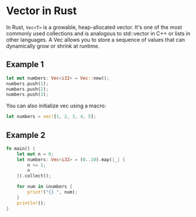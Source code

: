 # Vector in Rust
In Rust, ``Vec<T>`` is a growable, heap-allocated vector. It's one of the most commonly used collections and is analogous to std::vector in C++ or lists in other languages. A Vec allows you to store a sequence of values that can dynamically grow or shrink at runtime.

## Example 1
```rust
let mut numbers: Vec<i32> = Vec::new();
numbers.push(1);
numbers.push(2);
numbers.push(3);
```
You can also initialize vec using a macro:
```rust
let numbers = vec![1, 2, 3, 4, 5];
```
## Example 2

```rust
fn main() {
    let mut n = 0;
    let numbers: Vec<i32> = (0..10).map(|_| {
        n += 1;
        n
    }).collect();

    for num in &numbers {
        print!("{} ", num);
    }
    println!();
}
```

